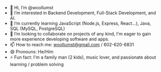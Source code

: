 - 👋 Hi, I’m @woollumst
- 👀 I’m interested in Backend Development, Full-Stack Development, and AI.
- 🌱 I’m currently learning JavaScript (Node.js, Express, React...), Java, SQL (MySQL, PostgreSQL)
- 💞️ I’m looking to collaborate on projects of any kind, I'm eager to gain more experience developing software and apps.
- 📫 How to reach me: woollumst@gmail.com / 602-620-6831
- 😄 Pronouns: He/Him
- ⚡ Fun fact: I'm a family man (2 kids), music lover, and passionate about learning / problem solving

<!---
woollumst/woollumst is a ✨ special ✨ repository because its `README.md` (this file) appears on your GitHub profile.
You can click the Preview link to take a look at your changes.
--->
